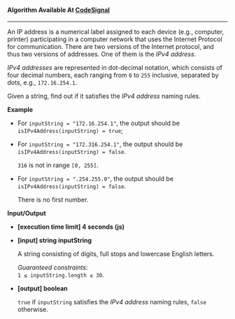 #### Algorithm Available At [CodeSignal](https://app.codesignal.com/arcade/intro/level-5/veW5xJednTy4qcjso/description)

---

An IP address is a numerical label assigned to each device (e.g., computer, printer) participating in a computer network that uses the Internet Protocol for communication. There are two versions of the Internet protocol, and thus two versions of addresses. One of them is the _IPv4 address_.

_IPv4 addresses_ are represented in dot-decimal notation, which consists of four decimal numbers, each ranging from `0` to `255` inclusive, separated by dots, e.g., `172.16.254.1`.

Given a string, find out if it satisfies the _IPv4 address_ naming rules.

**Example**

- For `inputString = "172.16.254.1"`, the output should be
  `isIPv4Address(inputString) = true`;

- For `inputString = "172.316.254.1"`, the output should be
  `isIPv4Address(inputString) = false`.

  `316` is not in range `[0, 255]`.

- For `inputString = ".254.255.0"`, the output should be
  `isIPv4Address(inputString) = false`.

  There is no first number.

**Input/Output**

- **[execution time limit] 4 seconds (js)**

- **[input] string inputString**

  A string consisting of digits, full stops and lowercase English letters.

  _Guaranteed constraints:_  
  `1 ≤ inputString.length ≤ 30`.

- **[output] boolean**

  `true` if `inputString` satisfies the _IPv4 address_ naming rules, `false` otherwise.
